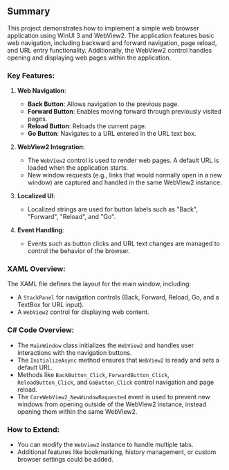 Summary
-------

This project demonstrates how to implement a simple web browser application using WinUI 3 and WebView2. The application features basic web navigation, including backward and forward navigation, page reload, and URL entry functionality. Additionally, the WebView2 control handles opening and displaying web pages within the application.

### Key Features:

1.  **Web Navigation**:
    
    *   **Back Button**: Allows navigation to the previous page.
    *   **Forward Button**: Enables moving forward through previously visited pages.
    *   **Reload Button**: Reloads the current page.
    *   **Go Button**: Navigates to a URL entered in the URL text box.
2.  **WebView2 Integration**:
    
    *   The `WebView2` control is used to render web pages. A default URL is loaded when the application starts.
    *   New window requests (e.g., links that would normally open in a new window) are captured and handled in the same WebView2 instance.
3.  **Localized UI**:
    
    *   Localized strings are used for button labels such as "Back", "Forward", "Reload", and "Go".
4.  **Event Handling**:
    
    *   Events such as button clicks and URL text changes are managed to control the behavior of the browser.

### XAML Overview:

The XAML file defines the layout for the main window, including:

*   A `StackPanel` for navigation controls (Back, Forward, Reload, Go, and a TextBox for URL input).
*   A `WebView2` control for displaying web content.

### C# Code Overview:

*   The `MainWindow` class initializes the `WebView2` and handles user interactions with the navigation buttons.
*   The `InitializeAsync` method ensures that `WebView2` is ready and sets a default URL.
*   Methods like `BackButton_Click`, `ForwardButton_Click`, `ReloadButton_Click`, and `GoButton_Click` control navigation and page reload.
*   The `CoreWebView2_NewWindowRequested` event is used to prevent new windows from opening outside of the WebView2 instance, instead opening them within the same WebView2.

### How to Extend:

*   You can modify the `WebView2` instance to handle multiple tabs.
*   Additional features like bookmarking, history management, or custom browser settings could be added.